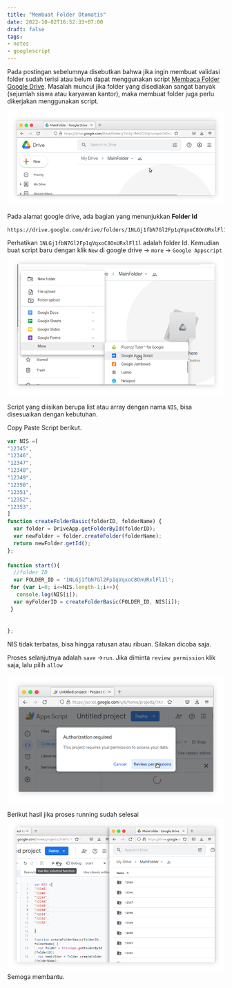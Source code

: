 ```yaml
---
title: "Membuat Folder Otomatis"
date: 2022-10-02T16:52:33+07:00
draft: false
tags:
- notes
- googlescript 
---
```

Pada postingan sebelumnya disebutkan bahwa jika ingin membuat validasi folder sudah terisi atau belum dapat menggunakan script [Membaca Folder Google Drive](https://arifsatuan.github.io/post/script_gdrive). Masalah muncul jika folder yang disediakan sangat banyak (sejumlah siswa atau karyawan kantor), maka membuat folder juga perlu dikerjakan menggunakan script. 

![Google Drive kosong](gdrive1.png-shdw.png "Folder kosong di google drive")

Pada alamat google drive, ada bagian yang menunjukkan **Folder Id** 
```
https://drive.google.com/drive/folders/1NLGj1fbN7Gl2Fp1qVqxoC8OnURxlFl1l
``` 
Perhatikan  `1NLGj1fbN7Gl2Fp1qVqxoC8OnURxlFl1l` adalah folder Id. Kemudian buat script baru dengan klik `New` di google drive -> `more` -> `Google Appscript`
![Google Drive kosong](gdrive2.png-shdw.png "Membuat Script baru")

Script yang diisikan berupa list atau array dengan nama `NIS`, bisa disesuaikan dengan kebutuhan. 

Copy Paste Script berikut.
```js
var NIS =[
"12345",
"12346",
"12347",
"12348",
"12349",
"12350",
"12351",
"12352",
"12353",
]
function createFolderBasic(folderID, folderName) {
  var folder = DriveApp.getFolderById(folderID);
  var newFolder = folder.createFolder(folderName);
  return newFolder.getId();
};
 
function start(){
  //folder ID
  var FOLDER_ID = '1NLGj1fbN7Gl2Fp1qVqxoC8OnURxlFl1l';
 for (var i=0; i<=NIS.length-1;i++){
   console.log(NIS[i]);
  var myFolderID = createFolderBasic(FOLDER_ID, NIS[i]);
 }
 
 
};
```
NIS tidak terbatas, bisa hingga ratusan atau ribuan. Silakan dicoba saja. 

Proses selanjutnya adalah `save` ->`run`. Jika diminta `review permission` klik saja, lalu pilih `allow` 

![Google Script Review Permission](gdrive4.png-shdw.png "Review Permission Google Apps Script")

Berikut hasil jika proses running sudah selesai 
![Google Script Folder Otomatis](gdrive3.png-shdw.png "Tampilan Folder Dibuat Otomatis")
Semoga membantu. 
